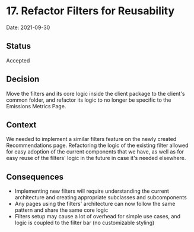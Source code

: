 # 17. Refactor Filters for Reusability

Date: 2021-09-30

## Status

Accepted

## Decision

Move the filters and its core logic inside the client package to the client's
common folder, and refactor its logic to no longer be specific to the Emissions
Metrics Page.

## Context

We needed to implement a similar filters feature on the newly created
Recommendations page. Refactoring the logic of the existing filter allowed for
easy adoption of the current components that we have, as well as for easy reuse
of the filters' logic in the future in case it's needed elsewhere.

## Consequences

- Implementing new filters will require understanding the current architecture and creating appropriate subclasses and
subcomponents
- Any pages using the filters' architecture can now follow the same pattern and share the same core logic
- Filters setup may cause a lot of overhead for simple use cases, and logic is coupled to the filter bar
(no customizable styling)
